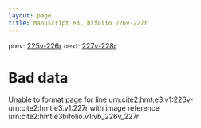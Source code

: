 ```yaml
---
layout: page
title: Manuscript e3, bifolio 226v-227r
---
```


prev: [225v-226r](../225v-226r/) next: [227v-228r](../227v-228r/)

# Bad data

Unable to format page for line urn:cite2:hmt:e3.v1:226v-urn:cite2:hmt:e3.v1:227r with image reference urn:cite2:hmt:e3bifolio.v1:vb_226v_227r
